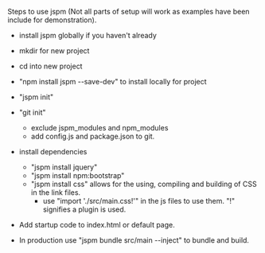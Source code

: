 Steps to use jspm 
    (Not all parts of setup will work as examples have been include for demonstration).
- install jspm globally if you haven't already
- mkdir for new project
- cd into new project
- "npm install jspm --save-dev" to install locally for project 
- "jspm init"
- "git init" 
    - exclude jspm_modules and npm_modules
    - add config.js and package.json to git.
- install dependencies
    - "jspm install jquery"
    - "jspm install npm:bootstrap"
    - "jspm install css" allows for the using, compiling and building of CSS in the link files.
        - use "import './src/main.css!'" in the js files to use them.  "!" signifies a plugin is used.

- Add startup code to index.html or default page.
    <!doctype html>
    <script src="jspm_packages/system.js"></script>
    <script src="config.js"></script>
    <script>
        System.import('src/main.js'); <!-- Starts linking from main  -->
    </script>
- In production use "jspm bundle src/main --inject" to bundle and build.
